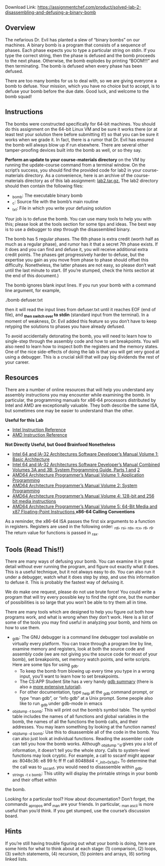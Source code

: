 Download Link: https://assignmentchef.com/product/solved-lab-2-disassembling-and-defusing-a-binary-bomb
<br>
<h2><a name="_Toc3392"></a>Overview</h2>

The nefarious Dr. Evil has planted a slew of “binary bombs” on our machines. A binary bomb is a program that consists of a sequence of phases. Each phase expects you to type a particular string on stdin. If you type the correct string, then the phase is defused and the bomb proceeds to the next phase. Otherwise, the bomb explodes by printing “BOOM!!!” and then terminating. The bomb is defused when every phase has been defused.

There are too many bombs for us to deal with, so we are giving everyone a bomb to defuse. Your mission, which you have no choice but to accept, is to defuse your bomb before the due date. Good luck, and welcome to the bomb squad!

<h2><a name="_Toc3393"></a>Instructions</h2>

The bombs were constructed specifically for 64-bit machines. You should do this assignment on the 64-bit Linux VM and be sure it works there (or at least test your solution there before submitting it!) so that you can be sure it works when we grade it. In fact, there is a rumor that Dr. Evil has ensured the bomb will always blow up if run elsewhere. There are several other tamper-proofing devices built into the bomb as well, or so they say.

<strong>Perform an update to your course-materials directory </strong>on the VM by running the update-course command from a terminal window. On the script’s success, you should find the provided code for lab2 in your course-materials directory. As a convenience, here is an archive of the course-materials directory as of this lab assignment: <a href="https://spark-public.s3.amazonaws.com/hardware/labs/lab2.tar.gz">lab2.tar.gz</a><a href="https://spark-public.s3.amazonaws.com/hardware/labs/lab2.tar.gz">.</a> The lab2 directory should then contain the following files:

<ul>

 <li><sub>bomb</sub>: The executable binary bomb</li>

 <li><sub>c</sub>: Source file with the bomb’s main routine</li>

 <li><sub>txt</sub>: File in which you write your defusing solution</li>

</ul>

Your job is to defuse the bomb. You can use many tools to help you with this; please look at the tools section for some tips and ideas. The best way is to use a debugger to step through the disassembled binary.

The bomb has 5 regular phases. The 6th phase is extra credit (worth half as much as a regular phase), and rumor has it that a secret 7th phase exists. If it does and you can find and defuse it, you will receive additional extra credit points. The phases get progressively harder to defuse, but the expertise you gain as you move from phase to phase should offset this difficulty. Nonetheless, the latter phases are not easy, so please don’t wait until the last minute to start. (If you’re stumped, check the hints section at the end of this document.)

The bomb ignores blank input lines. If you run your bomb with a command line argument, for example,

./bomb defuser.txt

then it will read the input lines from defuser.txt until it reaches EOF (end of file), and <strong><sub>then switch over </sub>to stdin </strong>(standard input from the terminal). In a moment of weakness, Dr. Evil added this feature so you don’t have to keep retyping the solutions to phases you have already defused.

To avoid accidentally detonating the bomb, you will need to learn how to single-step through the assembly code and how to set breakpoints. You will also need to learn how to inspect both the registers and the memory states. One of the nice side-effects of doing the lab is that you will get very good at using a debugger. This is a crucial skill that will pay big dividends the rest of your career.

<h2><a name="_Toc3394"></a>Resources</h2>

There are a number of online resources that will help you understand any assembly instructions you may encounter while examining the bomb. In particular, the programming manuals for x86-64 processors distributed by Intel and AMD are exceptionally valuable. They both describe the same ISA, but sometimes one may be easier to understand than the other.

<strong>Useful for this Lab</strong>

<ul>

 <li><a href="http://download.intel.com/products/processor/manual/325383.pdf">Intel Instruction Reference</a></li>

 <li><a href="https://support.amd.com/us/Processor_TechDocs/24594_APM_v3.pdf">AMD Instruction Reference</a></li>

</ul>

<strong>Not Directly Useful, but Good Brainfood Nonetheless</strong>

<ul>

 <li><a href="http://download.intel.com/products/processor/manual/253665.pdf">Intel 64 and IA-32 Architectures Software Developer’s Manual Volume 1: Basic Architecture</a></li>

 <li><a href="http://download.intel.com/products/processor/manual/325384.pdf">Intel 64 and IA-32 Architectures Software Developer’s Manual Combined Volumes 3A and 3B: System </a><a href="http://download.intel.com/products/processor/manual/325384.pdf">Programming Guide, Parts 1 and</a> <a href="http://download.intel.com/products/processor/manual/325384.pdf">2</a></li>

 <li><a href="https://support.amd.com/us/Processor_TechDocs/24592_APM_v1.pdf">AMD64 Architecture Programmer’s Manual Volume 1: Application Programming</a></li>

 <li><a href="https://support.amd.com/us/Processor_TechDocs/24593_APM_v2.pdf">AMD64 Architecture Programmer’s Manual Volume 2: System Programming</a></li>

 <li><a href="https://support.amd.com/us/Processor_TechDocs/26568_APM_v4.pdf">AMD64 Architecture Programmer’s Manual Volume 4: 128-bit and 256 bit media instructions</a></li>

 <li><a href="https://support.amd.com/us/Processor_TechDocs/26569_APM_v5.pdf">AMD64 Architecture Programmer’s Manual Volume 5: 64-Bit Media and x87 Floating-Point Instructions </a><strong>x86-64 Calling Conventions</strong></li>

</ul>

As a reminder, the x86-64 ISA passes the first six arguments to a function in registers. Registers are used in the following order: <sub>rdi</sub>, <sub>rsi</sub>, <sub>rdx</sub>, <sub>rcx</sub>, <sub>r8</sub>, <sub>r9</sub>. The return value for functions is passed in <sub>rax</sub>.

<h2><a name="_Toc3395"></a>Tools (Read This!!)</h2>

There are many ways of defusing your bomb. You can examine it in great detail without ever running the program, and figure out exactly what it does. This is a useful technique, but it not always easy to do. You can also run it under a debugger, watch what it does step by step, and use this information to defuse it. This is probably the fastest way of defusing it.

We do make one request, please do not use brute force! You could write a program that will try every possible key to find the right one, but the number of possibilities is so large that you won’t be able to try them all in time.

There are many tools which are designed to help you figure out both how programs work, and what is wrong when they don’t work. Here is a list of some of the tools you may find useful in analyzing your bomb, and hints on how to use them.

<ul>

 <li><sub>gdb</sub>: The GNU debugger is a command line debugger tool available on virtually every platform. You can trace through a program line by line, examine memory and registers, look at both the source code and assembly code (we are not giving you the source code for most of your bomb), set breakpoints, set memory watch points, and write scripts. Here are some tips for using <sub>gdb</sub>.

  <ul>

   <li>To keep the bomb from blowing up every time you type in a wrong input, you’ll want to learn how to set breakpoints.</li>

   <li>The CS:APP Student Site has a very handy <a href="http://csapp.cs.cmu.edu/public/docs/gdbnotes-x86-64.pdf">gdb summary</a> (there is also a <a href="http://heather.cs.ucdavis.edu/~matloff/UnixAndC/CLanguage/Debug.html">more extensive tutorial</a><a href="http://heather.cs.ucdavis.edu/~matloff/UnixAndC/CLanguage/Debug.html">)</a>.</li>

   <li>For other documentation, type <sub>help </sub>at the <sub>gdb </sub>command prompt, or type “man gdb”, or “info gdb” at a Unix prompt. Some people also like to run <sub>gdb </sub>under gdb-mode in emacs</li>

  </ul></li>

 <li><sub>objdump -t bomb</sub>: This will print out the bomb’s symbol table. The symbol table includes the names of all functions and global variables in the bomb, the names of all the functions the bomb calls, and their addresses. You may learn something by looking at the function names!</li>

 <li><sub>objdump -d bomb</sub>: Use this to disassemble all of the code in the bomb. You can also just look at individual functions. Reading the assembler code can tell you how the bomb works. Although <sub>objdump </sub>–<sub>d </sub>gives you a lot of information, it doesn’t tell you the whole story. Calls to system-level functions may look cryptic. For example, a call to sscanf might appear as: 8048c36: e8 99 fc ff ff call 80488d4 &lt;<sub>_init+0x1a0&gt; </sub>To determine that the call was to <sub>sscanf</sub>, you would need to disassemble within <sub>gdb</sub>.</li>

 <li><sub>strings -t x bomb</sub>: This utility will display the printable strings in your bomb and their offset within</li>

</ul>

the bomb.

Looking for a particular tool? How about documentation? Don’t forget, the commands <sub>apropos </sub>and <sub>man </sub>are your friends. In particular, <sub>man ascii </sub>is more useful than you’d think. If you get stumped, use the course’s discussion board.

<h2><a name="_Toc3396"></a>Hints</h2>

If you’re still having trouble figuring out what your bomb is doing, here are some hints for what to think about at each stage: (1) comparison, (2) loops, (3) switch statements, (4) recursion, (5) pointers and arrays, (6) sorting linked lists.


